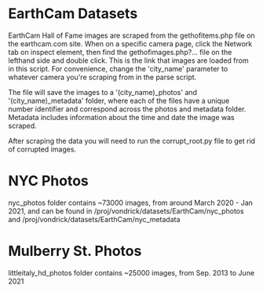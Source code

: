 # EarthCam Datasets

EarthCam Hall of Fame images are scraped from the gethofitems.php file on the earthcam.com site. When on a specific camera page, click the Network tab on inspect element, then find the gethofimages.php?... file on the lefthand side and double click. This is the link that images are loaded from in this script. For convenience, change the 'city_name' parameter to whatever camera you're scraping from in the parse script. 

The file will save the images to a '(city_name)_photos' and '(city_name)_metadata' folder, where each of the files have a unique number identifier and correspond across the photos and metadata folder. Metadata includes information about the time and date the image was scraped. 

After scraping the data you will need to run the corrupt_root.py file to get rid of corrupted images. 


# NYC Photos
nyc_photos folder contains ~73000 images, from around March 2020 - Jan 2021, and can be found in /proj/vondrick/datasets/EarthCam/nyc_photos and /proj/vondrick/datasets/EarthCam/nyc_metadata 

# Mulberry St. Photos
littleitaly_hd_photos folder contains ~25000 images, from Sep. 2013 to June 2021
